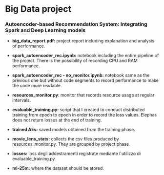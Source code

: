 # Big Data project
### Autoencoder-based Recommendation System: Integrating Spark and Deep Learning models

+ **big_data_report.pdf:** project report including explanation and analysis of performance.
+ **spark_autoencoder_rec.ipynb:** notebook including the entire pipeline of the project. There is the possibility of recording CPU and RAM performance.
+ **spark_autoencoder_rec - no_monitor.ipynb:** notebook same as the previous one but without code segments to record performance to make the code more readable.
+ **resources_monitor.py**: monitor that records resource usage at regular intervals.
+ **evaluable_training.py:** script that I created to conduct distributed training from epoch to epoch in order to record the loss values. Elephas does not return losses at the end of training.
&nbsp;&nbsp;

+ **trained AEs:** saved models obtained from the training phase.
+ **movie_lens_stats:** collects the csv files produced by resources_monitor.py. They are grouped by project phase.
+ **losses:** loss degli addestramenti registrate mediante l'utilizzo di evaluable_training.py.
+ **ml-25m:** where the dataset should be stored.

